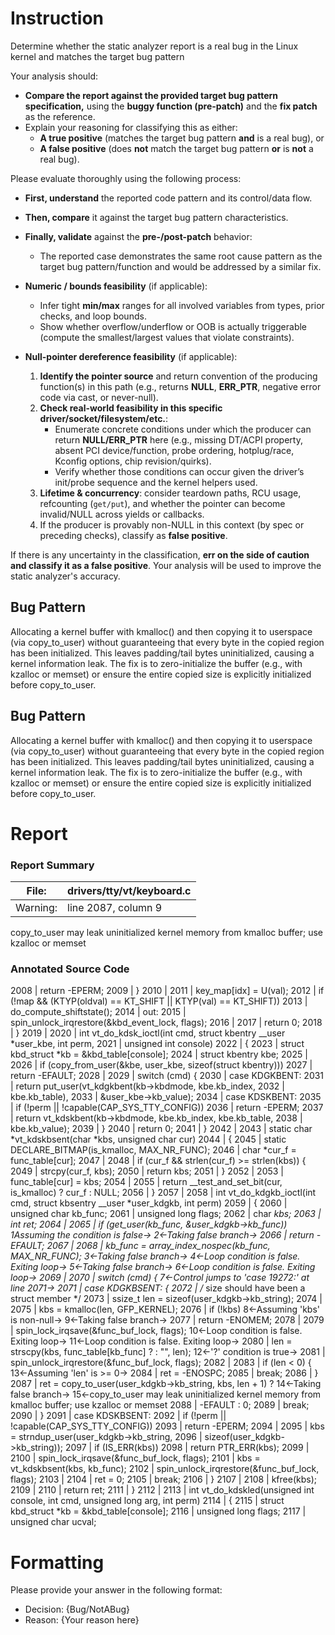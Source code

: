 # Instruction

Determine whether the static analyzer report is a real bug in the Linux kernel and matches the target bug pattern

Your analysis should:
- **Compare the report against the provided target bug pattern specification,** using the **buggy function (pre-patch)** and the **fix patch** as the reference.
- Explain your reasoning for classifying this as either:
  - **A true positive** (matches the target bug pattern **and** is a real bug), or
  - **A false positive** (does **not** match the target bug pattern **or** is **not** a real bug).

Please evaluate thoroughly using the following process:

- **First, understand** the reported code pattern and its control/data flow.
- **Then, compare** it against the target bug pattern characteristics.
- **Finally, validate** against the **pre-/post-patch** behavior:
  - The reported case demonstrates the same root cause pattern as the target bug pattern/function and would be addressed by a similar fix.

- **Numeric / bounds feasibility** (if applicable):
  - Infer tight **min/max** ranges for all involved variables from types, prior checks, and loop bounds.
  - Show whether overflow/underflow or OOB is actually triggerable (compute the smallest/largest values that violate constraints).

- **Null-pointer dereference feasibility** (if applicable):
  1. **Identify the pointer source** and return convention of the producing function(s) in this path (e.g., returns **NULL**, **ERR_PTR**, negative error code via cast, or never-null).
  2. **Check real-world feasibility in this specific driver/socket/filesystem/etc.**:
     - Enumerate concrete conditions under which the producer can return **NULL/ERR_PTR** here (e.g., missing DT/ACPI property, absent PCI device/function, probe ordering, hotplug/race, Kconfig options, chip revision/quirks).
     - Verify whether those conditions can occur given the driver’s init/probe sequence and the kernel helpers used.
  3. **Lifetime & concurrency**: consider teardown paths, RCU usage, refcounting (`get/put`), and whether the pointer can become invalid/NULL across yields or callbacks.
  4. If the producer is provably non-NULL in this context (by spec or preceding checks), classify as **false positive**.

If there is any uncertainty in the classification, **err on the side of caution and classify it as a false positive**. Your analysis will be used to improve the static analyzer's accuracy.

## Bug Pattern

Allocating a kernel buffer with kmalloc() and then copying it to userspace (via copy_to_user) without guaranteeing that every byte in the copied region has been initialized. This leaves padding/tail bytes uninitialized, causing a kernel information leak. The fix is to zero-initialize the buffer (e.g., with kzalloc or memset) or ensure the entire copied size is explicitly initialized before copy_to_user.

## Bug Pattern

Allocating a kernel buffer with kmalloc() and then copying it to userspace (via copy_to_user) without guaranteeing that every byte in the copied region has been initialized. This leaves padding/tail bytes uninitialized, causing a kernel information leak. The fix is to zero-initialize the buffer (e.g., with kzalloc or memset) or ensure the entire copied size is explicitly initialized before copy_to_user.

# Report

### Report Summary

File:| drivers/tty/vt/keyboard.c
---|---
Warning:| line 2087, column 9
copy_to_user may leak uninitialized kernel memory from kmalloc buffer; use
kzalloc or memset

### Annotated Source Code


2008  |  return -EPERM;
2009  | 	}
2010  |
2011  | 	key_map[idx] = U(val);
2012  |  if (!map && (KTYP(oldval) == KT_SHIFT || KTYP(val) == KT_SHIFT))
2013  | 		do_compute_shiftstate();
2014  | out:
2015  | 	spin_unlock_irqrestore(&kbd_event_lock, flags);
2016  |
2017  |  return 0;
2018  | }
2019  |
2020  | int vt_do_kdsk_ioctl(int cmd, struct kbentry __user *user_kbe, int perm,
2021  |  unsigned int console)
2022  | {
2023  |  struct kbd_struct *kb = &kbd_table[console];
2024  |  struct kbentry kbe;
2025  |
2026  |  if (copy_from_user(&kbe, user_kbe, sizeof(struct kbentry)))
2027  |  return -EFAULT;
2028  |
2029  |  switch (cmd) {
2030  |  case KDGKBENT:
2031  |  return put_user(vt_kdgkbent(kb->kbdmode, kbe.kb_index,
2032  |  kbe.kb_table),
2033  |  &user_kbe->kb_value);
2034  |  case KDSKBENT:
2035  |  if (!perm || !capable(CAP_SYS_TTY_CONFIG))
2036  |  return -EPERM;
2037  |  return vt_kdskbent(kb->kbdmode, kbe.kb_index, kbe.kb_table,
2038  | 				kbe.kb_value);
2039  | 	}
2040  |  return 0;
2041  | }
2042  |
2043  | static char *vt_kdskbsent(char *kbs, unsigned char cur)
2044  | {
2045  |  static DECLARE_BITMAP(is_kmalloc, MAX_NR_FUNC);
2046  |  char *cur_f = func_table[cur];
2047  |
2048  |  if (cur_f && strlen(cur_f) >= strlen(kbs)) {
2049  | 		strcpy(cur_f, kbs);
2050  |  return kbs;
2051  | 	}
2052  |
2053  | 	func_table[cur] = kbs;
2054  |
2055  |  return __test_and_set_bit(cur, is_kmalloc) ? cur_f : NULL;
2056  | }
2057  |
2058  | int vt_do_kdgkb_ioctl(int cmd, struct kbsentry __user *user_kdgkb, int perm)
2059  | {
2060  |  unsigned char kb_func;
2061  |  unsigned long flags;
2062  |  char *kbs;
2063  |  int ret;
2064  |
2065  |  if (get_user(kb_func, &user_kdgkb->kb_func))
    1Assuming the condition is false→
    2←Taking false branch→
2066  |  return -EFAULT;
2067  |
2068  |  kb_func = array_index_nospec(kb_func, MAX_NR_FUNC);
    3←Taking false branch→
    4←Loop condition is false.  Exiting loop→
    5←Taking false branch→
    6←Loop condition is false.  Exiting loop→
2069  |
2070  |  switch (cmd) {
    7←Control jumps to 'case 19272:'  at line 2071→
2071  |  case KDGKBSENT: {
2072  |  /* size should have been a struct member */
2073  |  ssize_t len = sizeof(user_kdgkb->kb_string);
2074  |
2075  | 		kbs = kmalloc(len, GFP_KERNEL);
2076  |  if (!kbs)
    8←Assuming 'kbs' is non-null→
    9←Taking false branch→
2077  |  return -ENOMEM;
2078  |
2079  |  spin_lock_irqsave(&func_buf_lock, flags);
    10←Loop condition is false.  Exiting loop→
    11←Loop condition is false.  Exiting loop→
2080  |  len = strscpy(kbs, func_table[kb_func] ? : "", len);
    12←'?' condition is true→
2081  | 		spin_unlock_irqrestore(&func_buf_lock, flags);
2082  |
2083  |  if (len < 0) {
    13←Assuming 'len' is >= 0→
2084  | 			ret = -ENOSPC;
2085  |  break;
2086  | 		}
2087  |  ret = copy_to_user(user_kdgkb->kb_string, kbs, len + 1) ?
    14←Taking false branch→
    15←copy_to_user may leak uninitialized kernel memory from kmalloc buffer; use kzalloc or memset
2088  | 			-EFAULT : 0;
2089  |  break;
2090  | 	}
2091  |  case KDSKBSENT:
2092  |  if (!perm || !capable(CAP_SYS_TTY_CONFIG))
2093  |  return -EPERM;
2094  |
2095  | 		kbs = strndup_user(user_kdgkb->kb_string,
2096  |  sizeof(user_kdgkb->kb_string));
2097  |  if (IS_ERR(kbs))
2098  |  return PTR_ERR(kbs);
2099  |
2100  |  spin_lock_irqsave(&func_buf_lock, flags);
2101  | 		kbs = vt_kdskbsent(kbs, kb_func);
2102  | 		spin_unlock_irqrestore(&func_buf_lock, flags);
2103  |
2104  | 		ret = 0;
2105  |  break;
2106  | 	}
2107  |
2108  | 	kfree(kbs);
2109  |
2110  |  return ret;
2111  | }
2112  |
2113  | int vt_do_kdskled(unsigned int console, int cmd, unsigned long arg, int perm)
2114  | {
2115  |  struct kbd_struct *kb = &kbd_table[console];
2116  |  unsigned long flags;
2117  |  unsigned char ucval;

# Formatting

Please provide your answer in the following format:

- Decision: {Bug/NotABug}
- Reason: {Your reason here}
